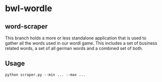 # bwl-wordle
## word-scraper

This branch holds a more or less standalone application that is used to gather all the words used in our wordl game. This includes a set of business related words, a set of all german  words and a combined set of both.

## Usage

```
python scraper.py --min ... --max ...
```
